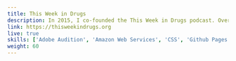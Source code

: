 ```yaml
---
title: This Week in Drugs 
description: In 2015, I co-founded the This Week in Drugs podcast. Over the course of the last three years, I've provided a variety of services to the podcast organization including audio editing, web design, web administration, and podcast publishing. In 2018 I archived the site and migrated it from a WordPress installation to a Jekyll static site for preservation, speed, and security. 
link: https://thisweekindrugs.org 
live: true
skills: ['Adobe Audition', 'Amazon Web Services', 'CSS', 'Github Pages', 'Jekyll', 'HTML', 'PHP', 'Ruby', 'WordPress']
weight: 60
---
```

